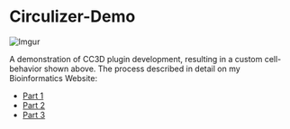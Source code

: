 # Circulizer-Demo

![Imgur](https://i.imgur.com/9BIcNOE.jpg)

A demonstration of CC3D plugin development, resulting in a custom cell-behavior shown above. The process described in detail on my Bioinformatics Website:

* [Part 1](https://cc3dadvancedtuts.wordpress.com/2015/09/27/making-a-compucell-energy-term-plugin-in-c-with-a-python-wrap/)
* [Part 2](https://cc3dadvancedtuts.wordpress.com/2015/09/27/making-a-compucell-plugin-with-a-python-wrapper-part-2/)
* [Part 3](https://cc3dadvancedtuts.wordpress.com/2015/12/22/making-a-compucell-plugin-with-a-python-wrapper-part-3/)
